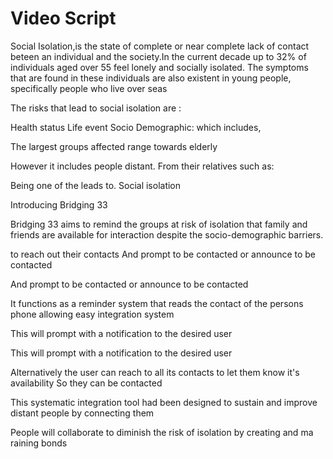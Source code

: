 # Video Script 

Social Isolation,is the state of complete or near complete lack of contact beteen an individual and the society.In the current decade up to 32% of individuals aged over 55 feel lonely and socially isolated. The symptoms that are found in these individuals are also existent in young people, specifically people who live over seas 


The risks that lead to social isolation are : 

Health status
Life event 
Socio Demographic: which includes, 

The largest groups affected range towards elderly 

However it includes people distant. From their relatives such as: 

Being one of the leads to. Social isolation 

Introducing Bridging 33

Bridging 33 aims to remind the groups at risk of isolation that family and friends are available for interaction despite the socio-demographic barriers.  


to reach out their contacts And prompt to be contacted or announce to be contacted 


And prompt to be contacted or announce to be contacted 

It functions as a reminder system that reads the contact of the persons phone allowing easy integration system 

This will prompt with a notification to the desired user 

This will prompt with a notification to the desired user 

Alternatively the user can reach to all its contacts to let them know it's availability 
So they can be contacted 

This systematic integration tool had been designed to sustain and improve distant people by connecting them 

People will collaborate to diminish the risk of isolation by creating and ma raining bonds
